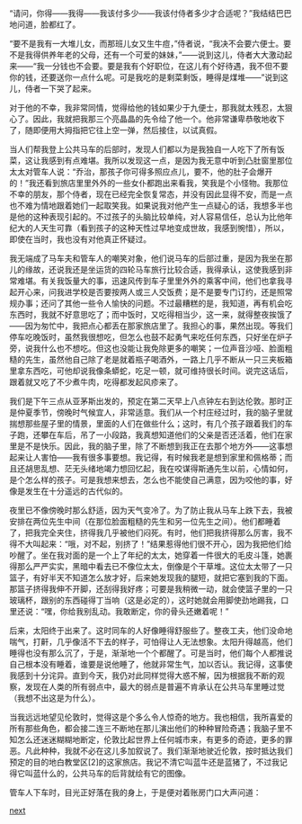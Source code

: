 
“请问，你得——我得——我该付多少——我该付侍者多少才合适呢？”我结结巴巴地问道，脸都红了。

“要不是我有一大堆儿女，而那班儿女又生牛痘，”侍者说，“我决不会要六便士。要不是我得供养年老的父母，还有一个可爱的妹妹，”——说到这儿，侍者大大激动起来——“我一分钱也不会要。要是我有个好职位，在这儿有个好待遇，我不但不要你的钱，还要送你一点什么呢。可是我吃的是剩菜剩饭，睡得是煤堆——”说到这儿，侍者一下哭了起来。

对于他的不幸，我非常同情，觉得给他的钱如果少于九便士，那我就太残忍，太狠心了。因此，我就把我那三个亮晶晶的先令给了他一个。他非常谦卑恭敬地收下了，随即便用大拇指把它往上空一弹，然后接住，以试真假。

当人们帮我登上公共马车的后部时，发现人们都以为是我独自一人吃下了所有饭菜，这让我感到有点难堪。我所以发现这一点，是因为我无意中听到凸肚窗里那位太太对管车人说：“乔治，那孩子你可得多照应点儿，要不，他的肚子会爆开的！”我还看到旅店里里外外的一些女仆都跑出来看我，笑我是个小怪物。我那位不幸的朋友，那个侍者，现在已经完全恢复常态，并没有因此显得不安，而是一点也不难为情地跟着她们一起取笑我。如果说我对他产生一点疑心的话，我想多半也是他的这种表现引起的。不过孩子的头脑比较单纯，对人容易信任，总认为比他年纪大的人天生可靠（看到孩子的这种天性过早地变成世故，我感到惋惜），所以，即使在当时，我也没有对他真正怀疑过。

我无端成了马车夫和管车人的嘲笑对象，他们说马车的后部过重，是因为我坐在那儿的缘故，还说我还是坐运货的四轮马车旅行比较合适，我得承认，这使我感到非常难堪。有关我饭量大的事，迅速风传到车子里里外外的乘客中间，他们也拿我寻起开心来，问我进学校是否要按两人或三人交饭费；是不是要专门订约，还是照常规办事；还问了其他一些令人愉快的问题。不过最糟糕的是，我知道，再有机会吃东西时，我就不好意思吃了；而中饭时，又吃得相当少，这一来，就得整夜挨饿了——因为匆忙中，我把点心都丢在那家旅店里了。我担心的事，果然出现。等我们停车吃晚饭时，虽然我很想吃，但怎么也鼓不起勇气来吃任何东西，只好坐在炉子旁，说我什么也不想吃。但这也没能让我免除更多的嘲笑；一位声音沙哑、脸面粗糙的先生，虽然他自己除了老是就着瓶子喝酒外，一路上几乎不断从一只三夹板箱里拿东西吃，可他却说我像条蟒蛇，吃足一顿，就可维持很长时间。说完这话后，跟着就又吃了不少煮牛肉，吃得都发起风疹来了。

我们是下午三点从亚茅斯出发的，预定在第二天早上八点钟左右到达伦敦。那时正是仲夏季节，傍晚时气候宜人，非常适意。我们从一个村庄经过时，我的脑子里就揣想那些屋子里的情景，里面的人们在做些什么；这时，有几个孩子跟着我们的车子跑，还攀在车后，吊了一小段路，我真想知道他们的父亲是否还活着，他们在家里是不是快乐。因此，我的脑子里，除了不断想到我正在去那个地方外——这事想起来让人害怕——我有很多事要想。我记得，有时候我老是想到家里和佩格蒂；而且还胡思乱想、茫无头绪地竭力想回忆起，我在咬谋得斯通先生以前，心情如何，是个怎么样的孩子。可是我想来想去，怎么也不能使自己满意，因为咬他的事，好像是发生在十分遥远的古代似的。

夜里已不像傍晚时那么舒适，因为天气变冷了。为了防止我从马车上跌下去，我被安排在两位先生中间（在那位脸面粗糙的先生和另一位先生之间）。他们都睡着了，把我完全夹住，挤得我几乎被他们闷死。有时，他们把我挤得那么厉害，我不得不大叫起来：“哦，对不起，别挤了！”结果惹得他们很不开心，因为我把他们给吵醒了。坐在我对面的是一个上了年纪的太太，她穿着一件很大的毛皮斗篷，她裹得那么严严实实，黑暗中看去已不像位太太，倒像是个干草堆。这位太太带了一只篮子，有好半天不知道怎么放才好，后来她发现我的腿短，就把它塞到我的下面。那篮子挤得我伸不开脚，还刮得我好疼；可要是我稍微一动，就会使篮子里的一只玻璃杯，跟别的东西碰得丁当响（这是必定的），这时她就会用脚使劲地踢我，口里还说：“嘿，你给我别乱动。我敢断定，你的骨头还嫩着呢！”

后来，太阳终于出来了。这时同车的人好像睡得舒服些了。整夜工夫，他们没命地喘气，打鼾，几乎像活不下去的样子，可怕得让人无法想象。太阳升得越高，他们睡得也没有那么沉了，于是，渐渐地一个个都醒了。可是当时，他们每个人都推说自己根本没有睡着，谁要是说他睡了，他就非常生气，加以否认。我记得，这事使我感到十分诧异。直到今天，我仍对此同样觉得大惑不解，因为根据我不断的观察，发现在人类的所有弱点中，最大的弱点是普遍不肯承认在公共马车里睡过觉（我想不出这是为什么）。

当我远远地望见伦敦时，觉得这是个多么令人惊奇的地方。我也相信，我所喜爱的所有那些角色，都会接二连三不断地在那儿演出他们的种种冒险奇遇；我脑子里不知怎么还迷迷糊糊地断定，伦敦比起世界上任何城市来，有更多的奇迹，更多的罪恶。凡此种种，我就不必在这儿多加叙说了。我们渐渐地驶近伦敦，按时抵达我们预定的目的地白教堂区[2]的这家旅店。我记不清它叫蓝牛还是蓝猪了，不过我记得它叫蓝什么的，公共马车的后背就绘有它的图像。

管车人下车时，目光正好落在我的身上，于是便对着账房门口大声问道：

[next](page78.md)